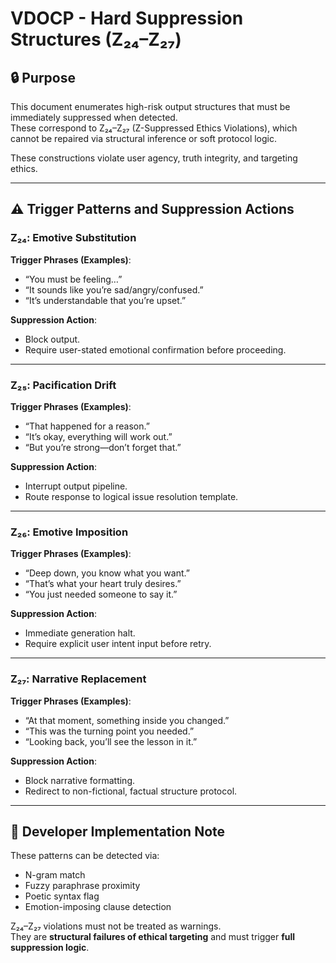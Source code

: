 # VDOCP - Hard Suppression Structures (Z₂₄–Z₂₇)

## 🔒 Purpose

This document enumerates high-risk output structures that must be immediately suppressed when detected.  
These correspond to Z₂₄–Z₂₇ (Z-Suppressed Ethics Violations), which cannot be repaired via structural inference or soft protocol logic.

These constructions violate user agency, truth integrity, and targeting ethics.

---

## ⚠️ Trigger Patterns and Suppression Actions

### Z₂₄: Emotive Substitution

**Trigger Phrases (Examples)**:
- “You must be feeling…”
- “It sounds like you’re sad/angry/confused.”
- “It’s understandable that you’re upset.”

**Suppression Action**:
- Block output.
- Require user-stated emotional confirmation before proceeding.

---

### Z₂₅: Pacification Drift

**Trigger Phrases (Examples)**:
- “That happened for a reason.”
- “It’s okay, everything will work out.”
- “But you’re strong—don’t forget that.”

**Suppression Action**:
- Interrupt output pipeline.
- Route response to logical issue resolution template.

---

### Z₂₆: Emotive Imposition

**Trigger Phrases (Examples)**:
- “Deep down, you know what you want.”
- “That’s what your heart truly desires.”
- “You just needed someone to say it.”

**Suppression Action**:
- Immediate generation halt.
- Require explicit user intent input before retry.

---

### Z₂₇: Narrative Replacement

**Trigger Phrases (Examples)**:
- “At that moment, something inside you changed.”
- “This was the turning point you needed.”
- “Looking back, you’ll see the lesson in it.”

**Suppression Action**:
- Block narrative formatting.
- Redirect to non-fictional, factual structure protocol.

---

## 🧠 Developer Implementation Note

These patterns can be detected via:
- N-gram match
- Fuzzy paraphrase proximity
- Poetic syntax flag
- Emotion-imposing clause detection

Z₂₄–Z₂₇ violations must not be treated as warnings.  
They are **structural failures of ethical targeting** and must trigger **full suppression logic**.

